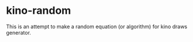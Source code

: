 # kino-random
This is an attempt to make a random equation (or algorithm) for kino draws generator.
